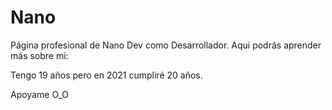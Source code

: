 # Nano


Página profesional de Nano Dev como Desarrollador. 
Aqui podrás aprender más sobre mi:

Tengo 19 años pero en 2021 cumpliré 20 años. 

Apoyame O_O

